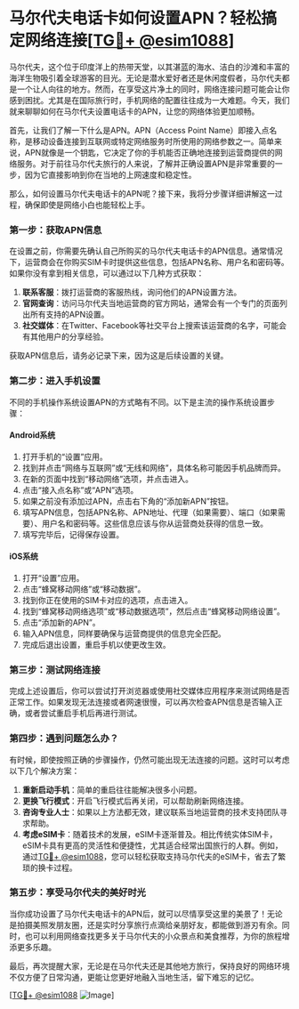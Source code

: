 # 马尔代夫电话卡如何设置APN？轻松搞定网络连接[[TG💪+ @esim1088](https://t.me/s/esim1088)]

马尔代夫，这个位于印度洋上的热带天堂，以其湛蓝的海水、洁白的沙滩和丰富的海洋生物吸引着全球游客的目光。无论是潜水爱好者还是休闲度假者，马尔代夫都是一个让人向往的地方。然而，在享受这片净土的同时，网络连接问题可能会让你感到困扰。尤其是在国际旅行时，手机网络的配置往往成为一大难题。今天，我们就来聊聊如何在马尔代夫设置电话卡的APN，让您的网络体验更加顺畅。

首先，让我们了解一下什么是APN。APN（Access Point Name）即接入点名称，是移动设备连接到互联网或特定网络服务时所使用的网络参数之一。简单来说，APN就像是一个钥匙，它决定了你的手机能否正确地连接到运营商提供的网络服务。对于前往马尔代夫旅行的人来说，了解并正确设置APN是非常重要的一步，因为它直接影响到你在当地的上网速度和稳定性。

那么，如何设置马尔代夫电话卡的APN呢？接下来，我将分步骤详细讲解这一过程，确保即使是网络小白也能轻松上手。

### **第一步：获取APN信息**
在设置之前，你需要先确认自己所购买的马尔代夫电话卡的APN信息。通常情况下，运营商会在你购买SIM卡时提供这些信息，包括APN名称、用户名和密码等。如果你没有拿到相关信息，可以通过以下几种方式获取：

1. **联系客服**：拨打运营商的客服热线，询问他们的APN设置方法。
2. **官网查询**：访问马尔代夫当地运营商的官方网站，通常会有一个专门的页面列出所有支持的APN设置。
3. **社交媒体**：在Twitter、Facebook等社交平台上搜索该运营商的名字，可能会有其他用户的分享经验。

获取APN信息后，请务必记录下来，因为这是后续设置的关键。

### **第二步：进入手机设置**
不同的手机操作系统设置APN的方式略有不同。以下是主流的操作系统设置步骤：

#### **Android系统**
1. 打开手机的“设置”应用。
2. 找到并点击“网络与互联网”或“无线和网络”，具体名称可能因手机品牌而异。
3. 在新的页面中找到“移动网络”选项，并点击进入。
4. 点击“接入点名称”或“APN”选项。
5. 如果之前没有添加过APN，点击右下角的“添加新APN”按钮。
6. 填写APN信息，包括APN名称、APN地址、代理（如果需要）、端口（如果需要）、用户名和密码等。这些信息应该与你从运营商处获得的信息一致。
7. 填写完毕后，记得保存设置。

#### **iOS系统**
1. 打开“设置”应用。
2. 点击“蜂窝移动网络”或“移动数据”。
3. 找到你正在使用的SIM卡对应的选项，点击进入。
4. 找到“蜂窝移动网络选项”或“移动数据选项”，然后点击“蜂窝移动网络设置”。
5. 点击“添加新的APN”。
6. 输入APN信息，同样要确保与运营商提供的信息完全匹配。
7. 完成后退出设置，重启手机以使更改生效。

### **第三步：测试网络连接**
完成上述设置后，你可以尝试打开浏览器或使用社交媒体应用程序来测试网络是否正常工作。如果发现无法连接或者网速很慢，可以再次检查APN信息是否输入正确，或者尝试重启手机后再进行测试。

### **第四步：遇到问题怎么办？**
有时候，即使按照正确的步骤操作，仍然可能出现无法连接的问题。这时可以考虑以下几个解决方案：

1. **重新启动手机**：简单的重启往往能解决很多小问题。
2. **更换飞行模式**：开启飞行模式后再关闭，可以帮助刷新网络连接。
3. **咨询专业人士**：如果以上方法都无效，建议联系当地运营商的技术支持团队寻求帮助。
4. **考虑eSIM卡**：随着技术的发展，eSIM卡逐渐普及。相比传统实体SIM卡，eSIM卡具有更高的灵活性和便捷性，尤其适合经常出国旅行的人群。例如，通过[TG💪+ @esim1088](https://t.me/s/esim1088)，您可以轻松获取支持马尔代夫的eSIM卡，省去了繁琐的换卡过程。

### **第五步：享受马尔代夫的美好时光**
当你成功设置了马尔代夫电话卡的APN后，就可以尽情享受这里的美景了！无论是拍摄美照发朋友圈，还是实时分享旅行点滴给亲朋好友，都能做到游刃有余。同时，也可以利用网络查找更多关于马尔代夫的小众景点和美食推荐，为你的旅程增添更多乐趣。

最后，再次提醒大家，无论是在马尔代夫还是其他地方旅行，保持良好的网络环境不仅方便了日常沟通，更能让您更好地融入当地生活，留下难忘的记忆。

[[TG💪+ @esim1088](https://t.me/s/esim1088) ![Image](https://i.postimg.cc/4NQfJmqS/Snipaste-2025-05-13-00-14-12.png)]